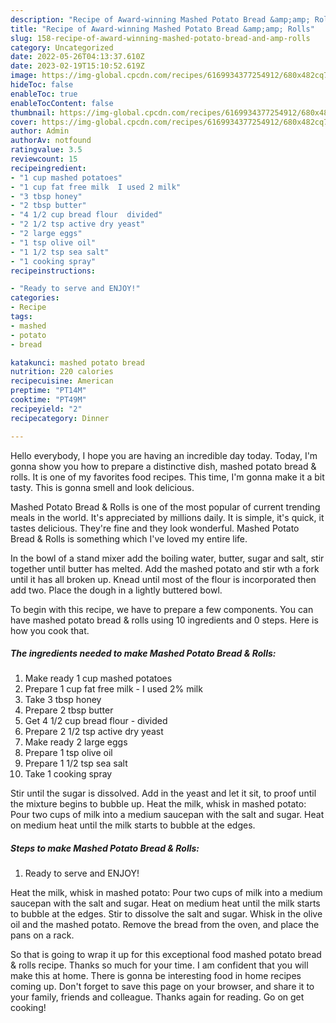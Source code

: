 ```yaml
---
description: "Recipe of Award-winning Mashed Potato Bread &amp;amp; Rolls"
title: "Recipe of Award-winning Mashed Potato Bread &amp;amp; Rolls"
slug: 158-recipe-of-award-winning-mashed-potato-bread-and-amp-rolls
category: Uncategorized
date: 2022-05-26T04:13:37.610Z
date: 2023-02-19T15:10:52.619Z
image: https://img-global.cpcdn.com/recipes/6169934377254912/680x482cq70/mashed-potato-bread-rolls-recipe-main-photo.jpg
hideToc: false
enableToc: true
enableTocContent: false
thumbnail: https://img-global.cpcdn.com/recipes/6169934377254912/680x482cq70/mashed-potato-bread-rolls-recipe-main-photo.jpg
cover: https://img-global.cpcdn.com/recipes/6169934377254912/680x482cq70/mashed-potato-bread-rolls-recipe-main-photo.jpg
author: Admin
authorAv: notfound
ratingvalue: 3.5
reviewcount: 15
recipeingredient:
- "1 cup mashed potatoes"
- "1 cup fat free milk  I used 2 milk"
- "3 tbsp honey"
- "2 tbsp butter"
- "4 1/2 cup bread flour  divided"
- "2 1/2 tsp active dry yeast"
- "2 large eggs"
- "1 tsp olive oil"
- "1 1/2 tsp sea salt"
- "1 cooking spray"
recipeinstructions:

- "Ready to serve and ENJOY!"
categories:
- Recipe
tags:
- mashed
- potato
- bread

katakunci: mashed potato bread 
nutrition: 220 calories
recipecuisine: American
preptime: "PT14M"
cooktime: "PT49M"
recipeyield: "2"
recipecategory: Dinner

---
```



Hello everybody, I hope you are having an incredible day today. Today, I'm gonna show you how to prepare a distinctive dish, mashed potato bread &amp; rolls. It is one of my favorites food recipes. This time, I'm gonna make it a bit tasty. This is gonna smell and look delicious.

Mashed Potato Bread &amp; Rolls is one of the most popular of current trending meals in the world. It's appreciated by millions daily. It is simple, it's quick, it tastes delicious. They're fine and they look wonderful. Mashed Potato Bread &amp; Rolls is something which I've loved my entire life.

In the bowl of a stand mixer add the boiling water, butter, sugar and salt, stir together until butter has melted. Add the mashed potato and stir wth a fork until it has all broken up. Knead until most of the flour is incorporated then add two. Place the dough in a lightly buttered bowl.


To begin with this recipe, we have to prepare a few components. You can have mashed potato bread &amp; rolls using 10 ingredients and 0 steps. Here is how you cook that.

<!--inarticleads1-->

##### The ingredients needed to make Mashed Potato Bread &amp; Rolls:

1. Make ready 1 cup mashed potatoes
1. Prepare 1 cup fat free milk - I used 2% milk
1. Take 3 tbsp honey
1. Prepare 2 tbsp butter
1. Get 4 1/2 cup bread flour - divided
1. Prepare 2 1/2 tsp active dry yeast
1. Make ready 2 large eggs
1. Prepare 1 tsp olive oil
1. Prepare 1 1/2 tsp sea salt
1. Take 1 cooking spray


Stir until the sugar is dissolved. Add in the yeast and let it sit, to proof until the mixture begins to bubble up. Heat the milk, whisk in mashed potato: Pour two cups of milk into a medium saucepan with the salt and sugar. Heat on medium heat until the milk starts to bubble at the edges. 

<!--inarticleads2-->

##### Steps to make Mashed Potato Bread &amp; Rolls:


1. Ready to serve and ENJOY!

Heat the milk, whisk in mashed potato: Pour two cups of milk into a medium saucepan with the salt and sugar. Heat on medium heat until the milk starts to bubble at the edges. Stir to dissolve the salt and sugar. Whisk in the olive oil and the mashed potato. Remove the bread from the oven, and place the pans on a rack. 

So that is going to wrap it up for this exceptional food mashed potato bread &amp; rolls recipe. Thanks so much for your time. I am confident that you will make this at home. There is gonna be interesting food in home recipes coming up. Don't forget to save this page on your browser, and share it to your family, friends and colleague. Thanks again for reading. Go on get cooking!
